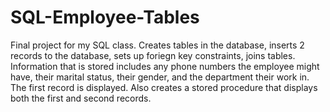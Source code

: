 # SQL-Employee-Tables
Final project for my SQL class. Creates tables in the database, inserts 2 records to the database, sets up foriegn key constraints, joins tables. Information that is stored includes any phone numbers the employee might have, their marital status, their gender, and the department their work in. The first record is displayed. Also creates a stored procedure that displays both the first and second records.
